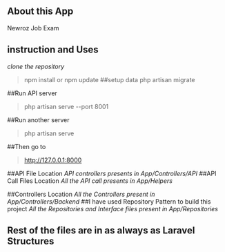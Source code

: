 

## About this App

Newroz Job Exam

## instruction and Uses
*clone the repository*
> npm install or npm update
##setup data
> php artisan migrate

##Run API server
>php artisan serve --port 8001

##Run another server
>php artisan serve

##Then go to 
>http://127.0.0.1:8000

##API File Location
*API controllers presents in App/Controllers/API*
##API Call Files Location
*All the API call presents in App/Helpers*

##Controllers Location
*All the Controllers present in App/Controllers/Backend*
##I have used Repository Pattern to build this project
*All the Repositories and Interface files present in App/Repositories*

## Rest of the files are in as always as Laravel Structures
